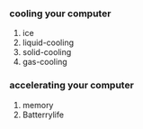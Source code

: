 ### cooling your computer
1. ice
1. liquid-cooling
1. solid-cooling
1. gas-cooling

### accelerating your computer
1. memory
1. Batterrylife
### 
